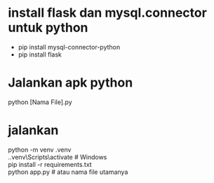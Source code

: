 # install flask dan mysql.connector untuk python
- pip install mysql-connector-python
- pip install flask

# Jalankan apk python
python [Nama File].py

# jalankan 
python -m venv .venv  
.\.venv\Scripts\activate  # Windows  
pip install -r requirements.txt  
python app.py  # atau nama file utamanya  
